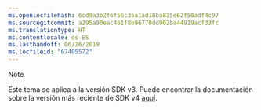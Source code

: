 ```yaml
---
ms.openlocfilehash: 6cd9a3b2f6f56c35a1ad18ba835e62f50adf4c97
ms.sourcegitcommit: a295a90eac461f8b96770dd902ba44919acf33fc
ms.translationtype: HT
ms.contentlocale: es-ES
ms.lasthandoff: 06/26/2019
ms.locfileid: "67405572"
---
```

> [!NOTE]  
> Este tema se aplica a la versión SDK v3. Puede encontrar la documentación sobre la versión más reciente de SDK v4 [aquí](https://docs.microsoft.com/azure/bot-service/?view=azure-bot-service-4.0). 
